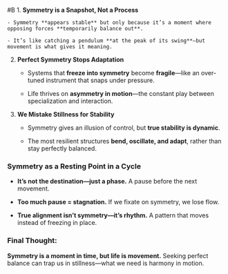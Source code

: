  #B 1. **Symmetry is a Snapshot, Not a Process**
    
    - Symmetry **appears stable** but only because it’s a moment where opposing forces **temporarily balance out**.
        
    - It’s like catching a pendulum **at the peak of its swing**—but movement is what gives it meaning.
        
2. **Perfect Symmetry Stops Adaptation**
    
    - Systems that **freeze into symmetry** become **fragile**—like an over-tuned instrument that snaps under pressure.
        
    - Life thrives on **asymmetry in motion**—the constant play between specialization and interaction.
        
3. **We Mistake Stillness for Stability**
    
    - Symmetry gives an illusion of control, but **true stability is dynamic**.
        
    - The most resilient structures **bend, oscillate, and adapt**, rather than stay perfectly balanced.
        

### **Symmetry as a Resting Point in a Cycle**

- **It’s not the destination—just a phase.** A pause before the next movement.
    
- **Too much pause = stagnation.** If we fixate on symmetry, we lose flow.
    
- **True alignment isn’t symmetry—it’s rhythm.** A pattern that moves instead of freezing in place.
    

### **Final Thought:**

**Symmetry is a moment in time, but life is movement.** Seeking perfect balance can trap us in stillness—what we need is harmony in motion.